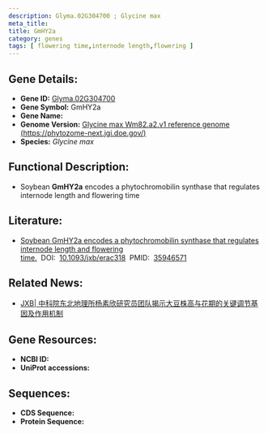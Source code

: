 ```yaml
---
description: Glyma.02G304700 ; Glycine max
meta_title:
title: GmHY2a
category: genes
tags: [ flowering time,internode length,flowering ]
---
```


## Gene Details:
- **Gene ID:**	[Glyma.02G304700](https://www.maizegdb.org/gene_center/gene/Glyma.02G304700)
- **Gene Symbol:** GmHY2a
- **Gene Name:** 
- **Genome Version:** [Glycine max Wm82.a2.v1 reference genome (https://phytozome-next.jgi.doe.gov/)]()
- **Species:** *Glycine max*

## Functional Description:
   - Soybean **GmHY2a** encodes a phytochromobilin synthase that regulates internode length and flowering time

## Literature:
   - [Soybean GmHY2a encodes a phytochromobilin synthase that regulates internode length and flowering time.]( https://academic.oup.com/jxb/article/73/19/6646/6659691?login=true)&nbsp;&nbsp;DOI:&nbsp;&nbsp;[10.1093/jxb/erac318](https://academic.oup.com/jxb/article/73/19/6646/6659691?login=true)&nbsp;&nbsp;PMID:&nbsp;&nbsp;[35946571](https://pubmed.ncbi.nlm.nih.gov/35946571/)

## Related News:
   - [JXB| 中科院东北地理所杨素欣研究员团队揭示大豆株高与花期的关键调节基因及作用机制](https://mp.weixin.qq.com/s?__biz=Mzg3MDEwNDEyMg==&mid=2247535881&idx=4&sn=c06f39cbc6331e905929f3195541b2c6&chksm=ce90e05cf9e7694a434ec28b5d75a610e2496029a99268a7a2fc2a4c18e242ba0873b521c467&scene=27#wechat_redirect)

## Gene Resources:
- **NCBI ID:** [](https://www.ncbi.nlm.nih.gov/gene/?term=)
- **UniProt accessions:** [](https://www.uniprot.org/uniprotkb//entry)

## Sequences:
- **CDS Sequence:**
- **Protein Sequence:**

